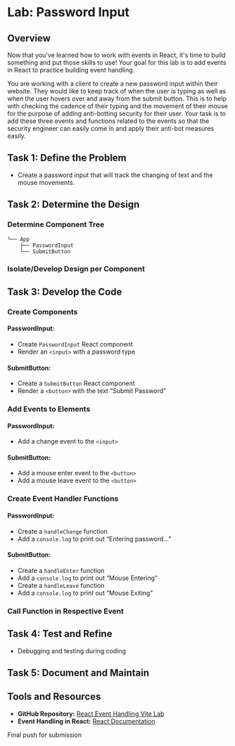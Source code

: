 # Lab: Password Input

## Overview
Now that you've learned how to work with events in React, it's time to build something and put those skills to use! Your goal for this lab is to add events in React to practice building event handling.

You are working with a client to create a new password input within their website. They would like to keep track of when the user is typing as well as when the user hovers over and away from the submit button. This is to help with checking the cadence of their typing and the movement of their mouse for the purpose of adding anti-botting security for their user. Your task is to add these three events and functions related to the events so that the security engineer can easily come in and apply their anti-bot measures easily.

## Task 1: Define the Problem
- Create a password input that will track the changing of text and the mouse movements.

## Task 2: Determine the Design
### Determine Component Tree
```
└── App
    ├── PasswordInput
    └── SubmitButton
```
### Isolate/Develop Design per Component

## Task 3: Develop the Code
### Create Components
#### PasswordInput:
- Create `PasswordInput` React component
- Render an `<input>` with a password type

#### SubmitButton:
- Create a `SubmitButton` React component
- Render a `<button>` with the text “Submit Password”

### Add Events to Elements
#### PasswordInput:
- Add a change event to the `<input>`

#### SubmitButton:
- Add a mouse enter event to the `<button>`
- Add a mouse leave event to the `<button>`

### Create Event Handler Functions
#### PasswordInput:
- Create a `handleChange` function
- Add a `console.log` to print out “Entering password…”

#### SubmitButton:
- Create a `handleEnter` function
- Add a `console.log` to print out “Mouse Entering”
- Create a `handleLeave` function
- Add a `console.log` to print out “Mouse Exiting”

### Call Function in Respective Event

## Task 4: Test and Refine
- Debugging and testing during coding

## Task 5: Document and Maintain

## Tools and Resources
- **GitHub Repository:** [React Event Handling Vite Lab](https://github.com/learn-co-curriculum/react-event-handling-vite-lab)
- **Event Handling in React:** [React Documentation](https://react.dev/learn/responding-to-events#adding-event-handlers)

Final push for submission